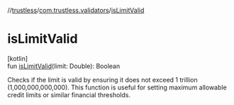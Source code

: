//[trustless](../../index.md)/[com.trustless.validators](index.md)/[isLimitValid](is-limit-valid.md)

# isLimitValid

[kotlin]\
fun [isLimitValid](is-limit-valid.md)(limit: Double): Boolean

Checks if the limit is valid by ensuring it does not exceed 1 trillion (1,000,000,000,000). This function is useful for setting maximum allowable credit limits or similar financial thresholds.
